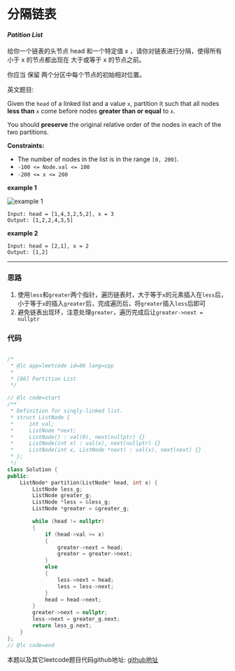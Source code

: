 # 分隔链表

#### *Patition List*

给你一个链表的头节点 head 和一个特定值 x ，请你对链表进行分隔，使得所有 小于 x 的节点都出现在 大于或等于 x 的节点之前。

你应当 保留 两个分区中每个节点的初始相对位置。




英文题目:

Given the `head` of a linked list and a value `x`, partition it such that all nodes **less than** `x` come before nodes **greater than or equal** to `x`.

You should **preserve** the original relative order of the nodes in each of the two partitions.



**Constraints:**

- The number of nodes in the list is in the range `[0, 200]`.
- `-100 <= Node.val <= 100`
- `-200 <= x <= 200`

**example 1**

![example 1](https://github.com/SherlockUnknowEn/leetcode/blob/master/60-69/66.%20Patition%20List(Medium)/patition.jpg)

```
Input: head = [1,4,3,2,5,2], x = 3
Output: [1,2,2,4,3,5]
```

**example 2**

```
Input: head = [2,1], x = 2
Output: [1,2]
```



---

### 思路

1. 使用`less`和`greater`两个指针，遍历链表时，大于等于`x`的元素插入在`less`后，小于等于`x`的插入`greater`后，完成遍历后，将`greater`插入`less`后即可
2. 避免链表出现环，注意处理`greater`，遍历完成后让`greater->next = nullptr`


### 代码
```cpp

/*
 * @lc app=leetcode id=86 lang=cpp
 *
 * [86] Partition List
 */

// @lc code=start
/**
 * Definition for singly-linked list.
 * struct ListNode {
 *     int val;
 *     ListNode *next;
 *     ListNode() : val(0), next(nullptr) {}
 *     ListNode(int x) : val(x), next(nullptr) {}
 *     ListNode(int x, ListNode *next) : val(x), next(next) {}
 * };
 */
class Solution {
public:
    ListNode* partition(ListNode* head, int x) {
        ListNode less_g;
        ListNode greater_g;
        ListNode *less = &less_g;
        ListNode *greater = &greater_g;

        while (head != nullptr)
        {
            if (head->val >= x)
            {
                greater->next = head;
                greater = greater->next;
            }
            else
            {
                less->next = head;
                less = less->next;
            }
            head = head->next;
        }
        greater->next = nullptr;
        less->next = greater_g.next;
        return less_g.next; 
    }
};
// @lc code=end
```

本题以及其它leetcode题目代码github地址: [github地址](https:github.com/SherlockUnknowEn/leetcode)